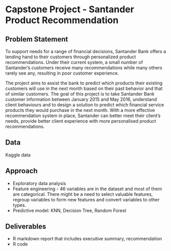   
# Capstone Project - Santander Product Recommendation

## Problem Statement 

To support needs for a range of financial decisions, Santander Bank offers a lending hand to their customers through personalized product recommendations. Under their current system, a small number of Santander’s customers receive many recommendations while many others rarely see any, resulting in poor customer experience.

The project aims to assist the bank to predict which products their existing customers will use in the next month based on their past behavior and that of similar customers. The goal of this project is to take Santander Bank customer information between January 2015 and May 2016, understand client behaviours and to design a solution to predict which financial service products they would purchase in the next month. With a more effective recommendation system in place, Santander can better meet their client’s needs, provide better client experience with more personalised product recommendations.

## Data 
Kaggle data

## Approach 
* Exploratory data analysis
* Feature engineering - 46 variables are in the dataset and most of them are categorical. There might be a need to select valuable features, regroup variables to form new features and convert variables to other types. 
* Predictive model: KNN, Decision Tree, Random Forest

## Deliverables 
* R markdown report that includes executive summary, recommendation 
* R code
